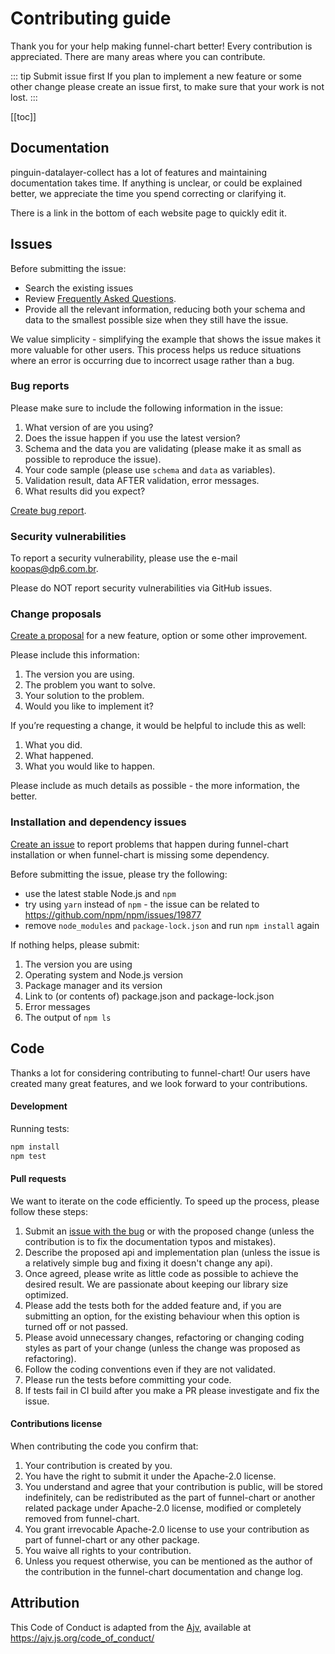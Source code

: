 # Contributing guide

Thank you for your help making funnel-chart better! Every contribution is appreciated. There are many areas where you can contribute.

::: tip Submit issue first
If you plan to implement a new feature or some other change please create an issue first, to make sure that your work is not lost.
:::

[[toc]]

## Documentation

pinguin-datalayer-collect has a lot of features and maintaining documentation takes time. If anything is unclear, or could be explained better, we appreciate the time you spend correcting or clarifying it.

There is a link in the bottom of each website page to quickly edit it.

## Issues

Before submitting the issue:

- Search the existing issues
- Review [Frequently Asked Questions](./docs/faq.md).
- Provide all the relevant information, reducing both your schema and data to the smallest possible size when they still have the issue.

We value simplicity - simplifying the example that shows the issue makes it more valuable for other users. This process helps us reduce situations where an error is occurring due to incorrect usage rather than a bug.

### Bug reports

Please make sure to include the following information in the issue:

1. What version of are you using?
2. Does the issue happen if you use the latest version?
3. Schema and the data you are validating (please make it as small as possible to reproduce the issue).
4. Your code sample (please use `schema` and `data` as variables).
5. Validation result, data AFTER validation, error messages.
6. What results did you expect?

[Create bug report](https://github.com/dp6/funnel-chart/issues/new?template=bug_report.md).

### Security vulnerabilities

To report a security vulnerability, please use the e-mail koopas@dp6.com.br.

Please do NOT report security vulnerabilities via GitHub issues.

### <a name="changes"></a>Change proposals

[Create a proposal](https://github.com/dp6/funnel-chart/issues/new?template=feature_request.md) for a new feature, option or some other improvement.

Please include this information:

1. The version you are using.
2. The problem you want to solve.
3. Your solution to the problem.
4. Would you like to implement it?

If you’re requesting a change, it would be helpful to include this as well:

1. What you did.
2. What happened.
3. What you would like to happen.

Please include as much details as possible - the more information, the better.

### <a name="installation"></a>Installation and dependency issues

[Create an issue](https://github.com/dp6/funnel-chart/issues/new?template=bug_report.md) to report problems that happen during funnel-chart installation or when funnel-chart is missing some dependency.

Before submitting the issue, please try the following:

- use the latest stable Node.js and `npm`
- try using `yarn` instead of `npm` - the issue can be related to https://github.com/npm/npm/issues/19877
- remove `node_modules` and `package-lock.json` and run `npm install` again

If nothing helps, please submit:

1. The version you are using
2. Operating system and Node.js version
3. Package manager and its version
4. Link to (or contents of) package.json and package-lock.json
5. Error messages
6. The output of `npm ls`

## Code

Thanks a lot for considering contributing to funnel-chart! Our users have created many great features, and we look forward to your contributions.

#### Development

Running tests:

```bash
npm install
npm test
```

#### Pull requests

We want to iterate on the code efficiently. To speed up the process, please follow these steps:

1. Submit an [issue with the bug](https://github.com/dp6/funnel-chart/issues/new) or with the proposed change (unless the contribution is to fix the documentation typos and mistakes).
2. Describe the proposed api and implementation plan (unless the issue is a relatively simple bug and fixing it doesn't change any api).
3. Once agreed, please write as little code as possible to achieve the desired result. We are passionate about keeping our library size optimized.
4. Please add the tests both for the added feature and, if you are submitting an option, for the existing behaviour when this option is turned off or not passed.
5. Please avoid unnecessary changes, refactoring or changing coding styles as part of your change (unless the change was proposed as refactoring).
6. Follow the coding conventions even if they are not validated.
7. Please run the tests before committing your code.
8. If tests fail in CI build after you make a PR please investigate and fix the issue.

#### Contributions license

When contributing the code you confirm that:

1. Your contribution is created by you.
2. You have the right to submit it under the Apache-2.0 license.
3. You understand and agree that your contribution is public, will be stored indefinitely, can be redistributed as the part of funnel-chart or another related package under Apache-2.0 license, modified or completely removed from funnel-chart.
4. You grant irrevocable Apache-2.0 license to use your contribution as part of funnel-chart or any other package.
5. You waive all rights to your contribution.
6. Unless you request otherwise, you can be mentioned as the author of the contribution in the funnel-chart documentation and change log.

## Attribution

This Code of Conduct is adapted from the [Ajv][homepage],
available at https://ajv.js.org/code_of_conduct/

[homepage]: https://ajv.js.org/
